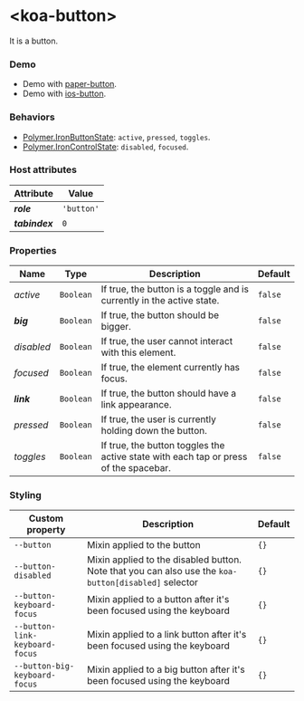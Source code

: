 # &lt;koa-button&gt;

It is a button.

### Demo

* Demo with [paper-button](https://elements.polymer-project.org/elements/paper-button?view=demo).
* Demo with [ios-button](https://kingofapp.github.io/ios-button).

### Behaviors

* [Polymer.IronButtonState](https://elements.polymer-project.org/elements/iron-behaviors?active=Polymer.IronButtonState): `active`, `pressed`, `toggles`.
* [Polymer.IronControlState](https://elements.polymer-project.org/elements/iron-behaviors?active=Polymer.IronControlState): `disabled`, `focused`.

### Host attributes

Attribute | Value
----------|------
***role*** | `'button'`
***tabindex*** | `0`

### Properties

Name | Type | Description | Default
-----|------|-------------|--------
*active* | `Boolean` | If true, the button is a toggle and is currently in the active state. | `false`
***big*** | `Boolean` | If true, the button should be bigger. | `false`
*disabled* | `Boolean` | If true, the user cannot interact with this element. | `false`
*focused* | `Boolean` | If true, the element currently has focus. | `false`
***link*** | `Boolean` | If true, the button should have a link appearance. | `false`
*pressed* | `Boolean` | If true, the user is currently holding down the button. | `false`
*toggles* | `Boolean` | If true, the button toggles the active state with each tap or press of the spacebar. | `false`

### Styling

Custom property | Description | Default
----------------|-------------|--------
`--button` | Mixin applied to the button | `{}`
`--button-disabled` | Mixin applied to the disabled button. Note that you can also use the `koa-button[disabled]` selector | `{}`
`--button-keyboard-focus` | Mixin applied to a button after it's been focused using the keyboard | `{}`
`--button-link-keyboard-focus` | Mixin applied to a link button after it's been focused using the keyboard | `{}`
`--button-big-keyboard-focus` | Mixin applied to a big button after it's been focused using the keyboard | `{}`
